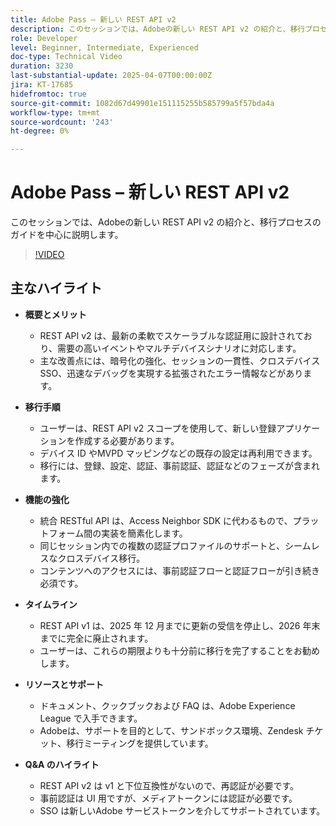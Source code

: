 ```yaml
---
title: Adobe Pass – 新しい REST API v2
description: このセッションでは、Adobeの新しい REST API v2 の紹介と、移行プロセスのガイドを中心に説明します。
role: Developer
level: Beginner, Intermediate, Experienced
doc-type: Technical Video
duration: 3230
last-substantial-update: 2025-04-07T00:00:00Z
jira: KT-17685
hidefromtoc: true
source-git-commit: 1082d67d49901e151115255b585799a5f57bda4a
workflow-type: tm+mt
source-wordcount: '243'
ht-degree: 0%

---
```



# Adobe Pass – 新しい REST API v2

このセッションでは、Adobeの新しい REST API v2 の紹介と、移行プロセスのガイドを中心に説明します。

>[!VIDEO](https://video.tv.adobe.com/v/3457461/?learn=on&enablevpops)

## 主なハイライト

* **概要とメリット**

   * REST API v2 は、最新の柔軟でスケーラブルな認証用に設計されており、需要の高いイベントやマルチデバイスシナリオに対応します。
   * 主な改善点には、暗号化の強化、セッションの一貫性、クロスデバイス SSO、迅速なデバッグを実現する拡張されたエラー情報などがあります。

* **移行手順**

   * ユーザーは、REST API v2 スコープを使用して、新しい登録アプリケーションを作成する必要があります。
   * デバイス ID やMVPD マッピングなどの既存の設定は再利用できます。
   * 移行には、登録、設定、認証、事前認証、認証などのフェーズが含まれます。

* **機能の強化**

   * 統合 RESTful API は、Access Neighbor SDK に代わるもので、プラットフォーム間の実装を簡素化します。
   * 同じセッション内での複数の認証プロファイルのサポートと、シームレスなクロスデバイス移行。
   * コンテンツへのアクセスには、事前認証フローと認証フローが引き続き必須です。

* **タイムライン**

   * REST API v1 は、2025 年 12 月までに更新の受信を停止し、2026 年末までに完全に廃止されます。
   * ユーザーは、これらの期限よりも十分前に移行を完了することをお勧めします。

* **リソースとサポート**

   * ドキュメント、クックブックおよび FAQ は、Adobe Experience League で入手できます。
   * Adobeは、サポートを目的として、サンドボックス環境、Zendesk チケット、移行ミーティングを提供しています。

* **Q&amp;A のハイライト**

   * REST API v2 は v1 と下位互換性がないので、再認証が必要です。
   * 事前認証は UI 用ですが、メディアトークンには認証が必要です。
   * SSO は新しいAdobe サービストークンを介してサポートされています。

